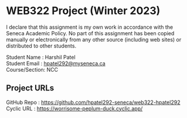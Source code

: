 # WEB322 Project (Winter 2023)

I declare that this assignment is my own work in accordance with the Seneca Academic Policy.
No part of this assignment has been copied manually or electronically from any other source
(including web sites) or distributed to other students.

Student Name  : Harshil Patel  
Student Email : hpatel292@myseneca.ca <br>
Course/Section: NCC

## Project URLs
GitHub Repo   : https://github.com/hpatel292-seneca/web322-hpatel292 <br>
Cyclic URL    : https://worrisome-peplum-duck.cyclic.app/